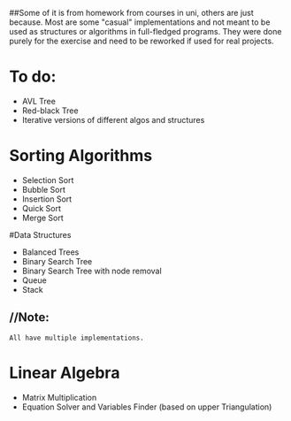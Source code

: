 ##Some of it is from homework from courses in uni, others are just because. Most are some "casual" implementations and not meant to be used as structures or algorithms in full-fledged programs. They were done purely for the exercise and need to be reworked if used for real projects.

# To do:
- AVL Tree
- Red-black Tree
- Iterative versions of different algos and structures

# Sorting Algorithms
- Selection Sort
- Bubble Sort
- Insertion Sort
- Quick Sort
- Merge Sort

#Data Structures
- Balanced Trees
- Binary Search Tree
- Binary Search Tree with node removal
- Queue
- Stack
## //Note:
    All have multiple implementations.

# Linear Algebra
- Matrix Multiplication
- Equation Solver and Variables Finder (based on upper Triangulation)
